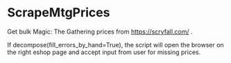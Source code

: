 # ScrapeMtgPrices
Get bulk Magic: The Gathering prices from https://scryfall.com/ .

If decompose(fill_errors_by_hand=True), the script will open the browser on the right eshop page and accept input from user for missing prices.
